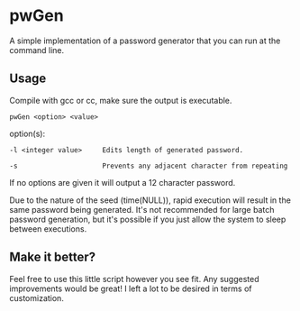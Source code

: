 # pwGen
A simple implementation of a password generator that you can run at the command line.

## Usage
Compile with gcc or cc, make sure the output is executable.

``pwGen <option> <value>``

option(s): 

``-l <integer value>     Edits length of generated password.``

``-s                     Prevents any adjacent character from repeating``


If no options are given it will output a 12 character password. 

Due to the nature of the seed (time(NULL)), rapid execution will result in the same password being generated. It's not recommended for large batch password generation, but it's possible if you just allow the system to sleep between executions.

## Make it better? 

Feel free to use this little script however you see fit. Any suggested improvements would be great! I left a lot to be desired in terms of customization. 

